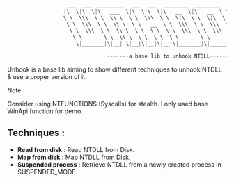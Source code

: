 ```C

                   ___  ___  ________   ___  ___  ________  ________  ___  __       
                  |\  \|\  \|\   ___  \|\  \|\  \|\   __  \|\   __  \|\  \|\  \     
                  \ \  \\\  \ \  \\ \  \ \  \\\  \ \  \|\  \ \  \|\  \ \  \/  /|_   
                   \ \  \\\  \ \  \\ \  \ \   __  \ \  \\\  \ \  \\\  \ \   ___  \  
                    \ \  \\\  \ \  \\ \  \ \  \ \  \ \  \\\  \ \  \\\  \ \  \\ \  \ 
                     \ \_______\ \__\\ \__\ \__\ \__\ \_______\ \_______\ \__\\ \__\
                      \|_______|\|__| \|__|\|__|\|__|\|_______|\|_______|\|__| \|__|

                                -------a base lib to unhook NTDLL------   

```

Unhook is a base lib aiming to show different techniques to unhook NTDLL & use a proper version of it.

> [!Note]
> Consider using NTFUNCTIONS (Syscalls) for stealth. I only used base WinApi function for demo.

## Techniques : 

- **Read from disk** : Read NTDLL from Disk.
- **Map from disk**  : Map NTDLL from Disk.
- **Suspended process** : Retrieve NTDLL from a newly created process in SUSPENDED_MODE.

